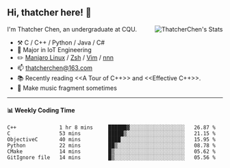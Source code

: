## Hi, thatcher here! :wave:

<img align="right" src="https://github-readme-stats.vercel.app/api?username=thatcherchen&title_color=333&text_color=777" alt="ThatcherChen's Stats" >

I'm Thatcher Chen, an undergraduate at CQU.

- :hammer_and_pick:  C / C++ / Python / Java / C# 
- :seedling:  Major in IoT Engineering
- :pencil2: [Manjaro Linux](https://github.com/manjaro) / [Zsh](https://github.com/zsh-users/zsh) / [Vim](https://github.com/vim/vim) / [nnn](https://github.com/jarun/nnn)
- :mailbox: thatcherchen@163.com
- :books: Recently reading <<A Tour of C++>> and <<Effective C++>>.
- :musical_keyboard: Make music fragment sometimes

---

#### :bar_chart: Weekly Coding Time

<!--START_SECTION:waka-->

```text
C++              1 hr 8 mins     ██████▓░░░░░░░░░░░░░░░░░░   26.87 %
C                53 mins         █████▒░░░░░░░░░░░░░░░░░░░   21.15 %
ObjectiveC       40 mins         ████░░░░░░░░░░░░░░░░░░░░░   15.95 %
Python           22 mins         ██▒░░░░░░░░░░░░░░░░░░░░░░   08.78 %
CMake            14 mins         █▒░░░░░░░░░░░░░░░░░░░░░░░   05.62 %
GitIgnore file   14 mins         █▒░░░░░░░░░░░░░░░░░░░░░░░   05.56 %
```

<!--END_SECTION:waka-->
